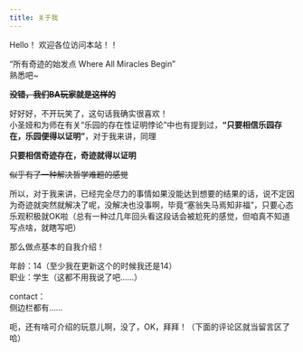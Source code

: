 ```yaml
---
title: 关于我
---
```


Hello！ 欢迎各位访问本站！！  
  
“所有奇迹的始发点  Where All Miracles Begin”  
熟悉吧~  

**~~没错，我们BA玩家就是这样的~~**  
  
好好好，不开玩笑了，这句话我确实很喜欢！  
小圣娅和为师在有关“乐园的存在性证明悖论”中也有提到过，**“只要相信乐园存在，乐园便得以证明”**，对于我来讲，同理  
  
**只要相信奇迹存在，奇迹就得以证明**  
  
~~似乎有了一种解决哲学难题的感觉~~  
  
所以，对于我来讲，已经完全尽力的事情如果没能达到想要的结果的话，说不定因为奇迹就突然就解决了呢，没解决也没事啊，毕竟“塞翁失马焉知非福”，只要心态乐观积极就OK啦（总有一种过几年回头看这段话会被尬死的感觉，但咱真不知道写点啥，就瞎写吧）  
  
那么做点基本的自我介绍！  
  
年龄：14（至少我在更新这个的时候我还是14）  
职业：学生（这都不用我说了吧……）  
  
contact：  
侧边栏都有……  
  
呃，还有啥可介绍的玩意儿啊，没了，OK，拜拜！（下面的评论区就当留言区了哈）